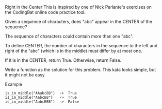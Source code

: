 Right in the Center
This is inspired by one of Nick Parlante's exercises on the CodingBat online code practice tool.

Given a sequence of characters, does "abc" appear in the CENTER of the sequence?

The sequence of characters could contain more than one "abc".

To define CENTER, the number of characters in the sequence to the left and right of the "abc" (which is in the middle) must differ by at most one.

If it is in the CENTER, return True. Otherwise, return False.

Write a function as the solution for this problem. This kata looks simple, but it might not be easy.

Example
```
is_in_middle("AAabcBB")  ->  True
is_in_middle("AabcBB")   ->  True
is_in_middle("AabcBBB")  ->  False
```

